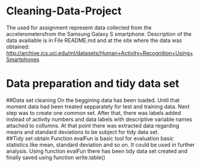 Cleaning-Data-Project
=====================



The used for assignment represent data collected from the accelerometersfrom the Samsung Galaxy S smartphone. 
Description of the data availiable is in File README.md and at the site where the data was obtained: 
http://archive.ics.uci.edu/ml/datasets/Human+Activity+Recognition+Using+Smartphones 
# Data preparation and tidy data set 
##Data set cleaning
On the beggining data has been loaded. Until that moment data had been treated sepparately for test and training data. Next step was to create one common set. After that, there was labels added instead of activity numbers and data labels with descriptive variable names attached to collumns. At that point there was extracted data regarding means and standard deviations to be subject for tidy data set.   
##Tidy set obtain
Function evalFun is basic tool for evaluation basic statistics like mean, standard deviation and so on. It could be used in further analysis. 
Using function evalFun there has been tidy data set created and finally saved using function write.table()

